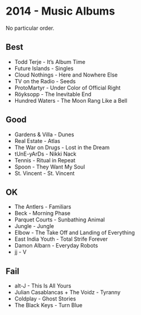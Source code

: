 2014 - Music Albums
===
No particular order.

## Best
- Todd Terje - It’s Album Time
- Future Islands - Singles
- Cloud Nothings - Here and Nowhere Else
- TV on the Radio - Seeds
- ProtoMartyr - Under Color of Official Right
- Röyksopp - The Inevitable End
- Hundred Waters - The Moon Rang Like a Bell

## Good
- Gardens & Villa - Dunes
- Real Estate - Atlas
- The War on Drugs - Lost in the Dream
- tUnE-yArDs - Nikki Nack
- Tennis - Ritual in Repeat
- Spoon - They Want My Soul
- St. Vincent - St. Vincent

## OK
- The Antlers - Familiars
- Beck - Morning Phase
- Parquet Courts - Sunbathing Animal
- Jungle - Jungle
- Elbow - The Take Off and Landing of Everything
- East India Youth - Total Strife Forever
- Damon Albarn - Everyday Robots
- jj - V

## Fail
- alt-J - This Is All Yours
- Julian Casablancas + The Voidz - Tyranny
- Coldplay - Ghost Stories
- The Black Keys - Turn Blue

